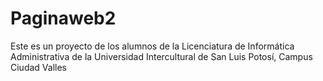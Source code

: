 # Paginaweb2
Este es un proyecto de los alumnos de la Licenciatura de Informática Administrativa de la Universidad Intercultural de San Luis Potosí, Campus Ciudad Valles
